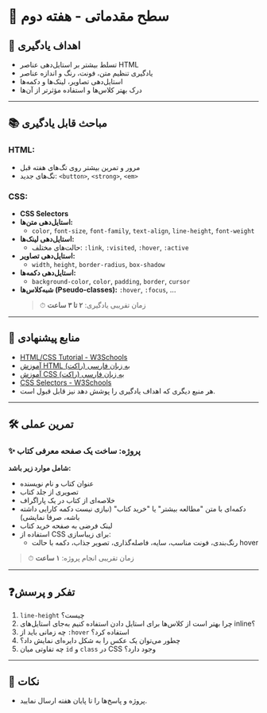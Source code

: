 # 🌟 سطح مقدماتی - هفته دوم

## 🎯 اهداف یادگیری

- تسلط بیشتر بر استایل‌دهی عناصر HTML
- یادگیری تنظیم متن، فونت، رنگ و اندازه عناصر
- استایل‌دهی تصاویر، لینک‌ها و دکمه‌ها
- درک بهتر کلاس‌ها و استفاده مؤثرتر از آن‌ها

---

## 📚 مباحث قابل یادگیری

### HTML:

- مرور و تمرین بیشتر روی تگ‌های هفته قبل
- تگ‌های جدید: `<button>`, `<strong>`, `<em>`

### CSS:

- **CSS Selectors**
- **استایل‌دهی متن‌ها:**
  - `color`, `font-size`, `font-family`, `text-align`, `line-height`, `font-weight`
- **استایل‌دهی لینک‌ها:**
  - حالت‌های مختلف: `:link`, `:visited`, `:hover`, `:active`
- **استایل‌دهی تصاویر:**
  - `width`, `height`, `border-radius`, `box-shadow`
- **استایل‌دهی دکمه‌ها:**
  - `background-color`, `color`, `padding`, `border`, `cursor`
- **شبه‌کلاس‌ها (Pseudo-classes):** `:hover`, `:focus`, ...
  > ⏱ زمان تقریبی یادگیری: **۲ تا ۳ ساعت**

---

## 🔗 منابع پیشنهادی

- [HTML/CSS Tutorial - W3Schools](https://www.w3schools.com/html/)
- [آموزش HTML به زبان فارسی (راکت)](https://roocket.ir/series/learn-html/)
- [آموزش CSS به زبان فارسی (راکت)](https://roocket.ir/series/learn-css/)
- [CSS Selectors - W3Schools](https://www.w3schools.com/cssref/css_selectors.php)
- هر منبع دیگری که اهداف یادگیری را پوشش دهد نیز قابل قبول است.

---

## 🛠 تمرین عملی

### ✨ پروژه: ساخت یک صفحه معرفی کتاب

**شامل موارد زیر باشد:**

- عنوان کتاب و نام نویسنده
- تصویری از جلد کتاب
- خلاصه‌ای از کتاب در یک پاراگراف
- دکمه‌ای با متن "مطالعه بیشتر" یا "خرید کتاب" (نیازی نیست دکمه کارایی داشته باشه، صرفا نمایشی)
- لینک فرضی به صفحه خرید کتاب
- استفاده از CSS برای زیباسازی:
  - رنگ‌بندی، فونت مناسب، سایه، فاصله‌گذاری، تصویر جذاب، دکمه با حالت hover

> ⏱ زمان تقریبی انجام پروژه: **۱ ساعت**

---

## ❓تفکر و پرسش

1. `line-height` چیست؟
2. چرا بهتر است از کلاس‌ها برای استایل دادن استفاده کنیم به‌جای استایل‌های inline؟
3. چه زمانی باید از `:hover` استفاده کرد؟
4. چطور می‌توان یک عکس را به شکل دایره‌ای نمایش داد؟
5. چه تفاوتی میان `id` و `class` در CSS وجود دارد؟

---

## 📝 نکات

- پروژه و پاسخ‌ها را تا پایان هفته ارسال نمایید.
